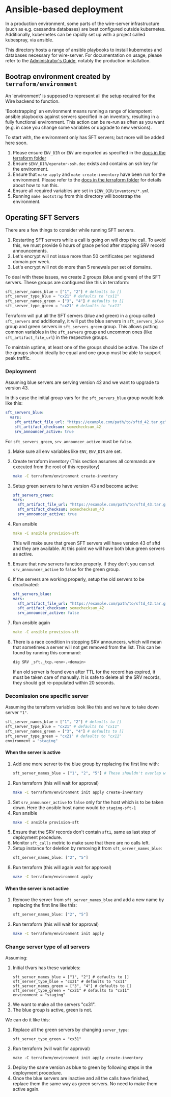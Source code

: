# Ansible-based deployment

In a production environment, some parts of the wire-server infrastructure (such as e.g. cassandra databases) are best configured outside kubernetes. Additionally, kubernetes can be rapidly set up with a project called kubespray, via ansible.

This directory hosts a range of ansible playbooks to install kubernetes and databases necessary for wire-server. For documentation on usage, please refer to the [Administrator's Guide](https://docs.wire.com), notably the production installation.


## Bootrap environment created by `terraform/environment`

An 'environment' is supposed to represent all the setup required for the Wire
backend to function.

'Bootstrapping' an environment means running a range of idempotent ansible
playbooks against servers specified in an inventory, resulting in a fully
functional environment. This action can be re-run as often as you want (e.g. in
case you change some variables or upgrade to new versions).

To start with, the environment only has SFT servers; but more will be added here
soon.

1. Please ensure `ENV_DIR` or `ENV` are exported as specified in the [docs in
   the terraform folder](../terraform/README.md)
1. Ensure `$ENV_DIR/operator-ssh.dec` exists and contains an ssh key for the
   environment.
1. Ensure that `make apply` and `make create-inventory` have been run for the
   environment. Please refer to the [docs in the terraform
   folder](../terraform/README.md) for details about how to run this.
1. Ensure all required variables are set in `$ENV_DIR/inventory/*.yml`
1. Running `make bootstrap` from this directory will bootstrap the
   environment.

## Operating SFT Servers

There are a few things to consider while running SFT servers.

1. Restarting SFT servers while a call is going on will drop the call. To avoid
   this, we must provide 6 hours of grace period after stopping SRV record
   announcements.
1. Let's encrypt will not issue more than 50 certificates per registered domain
   per week.
1. Let's encrypt will not do more than 5 renewals per set of domains.

To deal with these issues, we create 2 groups (blue and green) of the SFT
servers. These groups are configured like this in terraform:
```tfvars
sft_server_names_blue = ["1", "2"] # defaults to []
sft_server_type_blue = "cx21" # defaults to "cx11"
sft_server_names_green = ["3", "4"] # defaults to []
sft_server_type_green = "cx21" # defaults to "cx11"
```

Terraform will put all the SFT servers (blue and green) in a group called
`sft_servers` and additionally, it will put the blue servers in
`sft_servers_blue` group and green servers in `sft_servers_green` group. This
allows putting common variables in the `sft_servers` group and uncommon ones
(like `sft_artifact_file_url`) in the respective groups.

To maintain uptime, at least one of the groups should be active. The size of the
groups should ideally be equal and one group must be able to support peak
traffic.

### Deployment

Assuming blue servers are serving version 42 and we want to upgrade to version 43.

In this case the initial group vars for the `sft_servers_blue` group would look
like this:
```yaml
sft_servers_blue:
  vars:
    sft_artifact_file_url: "https://example.com/path/to/sftd_42.tar.gz"
    sft_artifact_checksum: somechecksum_42
    srv_announcer_active: true
```

For `sft_servers_green`, `srv_announcer_active` must be `false`.

1. Make sure all env variables like `ENV`, `ENV_DIR` are set.
1. Create terraform inventory (This section assumes all commands are executed
   from the root of this repository)
   ```bash
   make -C terraform/environment create-inventory
   ```
1. Setup green servers to have version 43 and become active:
   ```yaml
   sft_servers_green:
   vars:
     sft_artifact_file_url: "https://example.com/path/to/sftd_43.tar.gz"
     sft_artifact_checksum: somechecksum_43
     srv_announcer_active: true
   ```
1. Run ansible
   ```yaml
   make -C ansible provision-sft
   ```

   This will make sure that green SFT servers will have version 43 of sftd and
   they are available. At this point we will have both blue green servers as
   active.
1. Ensure that new servers function properly. If they don't you can set
   `srv_announcer_active` to `false` for the green group.
1. If the servers are working properly, setup the old servers to be deactivated:
   ```yaml
   sft_servers_blue:
   vars:
     sft_artifact_file_url: "https://example.com/path/to/sftd_42.tar.gz"
     sft_artifact_checksum: somechecksum_42
     srv_announcer_active: false
   ```
1. Run ansible again
   ```yaml
   make -C ansible provision-sft
   ```
1. There is a race condition in stopping SRV announcers, which will mean that
   sometimes a server will not get removed from the list. This can be found by
   running this command:
   ```bash
   dig SRV _sft._tcp.<env>.<domain>
   ```

   If an old server is found even after TTL for the record has expired, it must
   be taken care of manually. It is safe to delete all the SRV records, they
   should get re-populated within 20 seconds.

### Decomission one specific server

Assuming the terraform variables look like this and we have to take down server
`"1"`.
```tfvars
sft_server_names_blue = ["1", "2"] # defaults to []
sft_server_type_blue = "cx21" # defaults to "cx11"
sft_server_names_green = ["3", "4"] # defaults to []
sft_server_type_green = "cx21" # defaults to "cx11"
environment = "staging"
```

#### When the server is active

1. Add one more server to the blue group by replacing the first line with:
   ```tfvars
   sft_server_names_blue = ["1", "2", "5"] # These shouldn't overlap with the green ones
   ```
1. Run terraform (this will wait for approval)
   ```bash
   make -C terraform/environment init apply create-inventory
   ```
1. Set `srv_announcer_active` to `false` only for the host which is to be taken
   down. Here the ansible host name would be `staging-sft-1`
1. Run ansible
   ```bash
   make -C ansible provision-sft
   ```
1. Ensure that the SRV records don't contain `sft1`, same as last step of deployment procedure.
1. Monitor `sft_calls` metric to make sure that there are no calls left.
1. Setup instance for deletion by removing it from `sft_server_names_blue`:
   ```tfvars
   sft_server_names_blue: ["2", "5"]
   ```
1. Run terraform (this will again wait for approval)
   ```bash
   make -C terraform/environment apply
   ```

#### When the server is not active

1. Remove the server from `sft_server_names_blue` and add a new name by
   replacing the first line like this:
   ```tfvars
   sft_server_names_blue: ["2", "5"]
   ```
1. Run terraform (this will wait for approval)
   ```bash
   make -C terraform/environment init apply
   ```

### Change server type of all servers

Assuming:
1. Initial tfvars has these variables:
   ```
   sft_server_names_blue = ["1", "2"] # defaults to []
   sft_server_type_blue = "cx21" # defaults to "cx11"
   sft_server_names_green = ["3", "4"] # defaults to []
   sft_server_type_green = "cx21" # defaults to "cx11"
   environment = "staging"
   ```
1. We want to make all the servers "cx31".
1. The blue group is active, green is not.

We can do it like this:

1. Replace all the green servers by changing `server_type`:
   ```
   sft_server_type_green = "cx31"
   ```
1. Run terraform (will wait for approval)
   ```
   make -C terraform/environment init apply create-inventory
   ```
1. Deploy the same version as blue to green by following steps in the deployment
   procedure.
1. Once the blue servers are inactive and all the calls have finished, replace
   them the same way as green servers. No need to make them active again.
